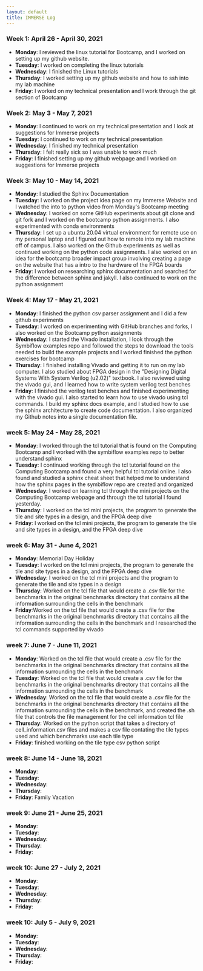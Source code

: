 ```yaml
---
layout: default
title: IMMERSE Log
---
```


### Week 1: April 26 - April 30, 2021

* **Monday**: I reviewed the linux tutorial for Bootcamp, and I worked on setting up my 
	      github website.
* **Tuesday**: I worked on completing the linux tutorials
* **Wednesday**: I finished the Linux tutorials 
* **Thursday**: I worked setting up my github website and how to ssh into my lab machine
* **Friday**: I worked on my technical presentation and I work through the git section of Bootcamp

### Week 2: May 3 - May 7, 2021

* **Monday**: I continued to work on my technical presentation and I look at suggestions for Immerse projects
* **Tuesday**: I continued to work on my technical presentation
* **Wednesday**: I finished my technical presentation 
* **Thursday**: I felt really sick so I was unable to work much
* **Friday**: I finished setting up my github webpage and I worked on suggestions for Immerse projects

### Week 3: May 10 - May 14, 2021

* **Monday**: I studied the Sphinx Documentation
* **Tuesday**: I worked on the project idea page on my Immerse Website and I watched the into to python video from Monday's Bootcamp meeting
* **Wednesday**: I worked on some GitHub experiments about git clone and git fork and I worked on the bootcamp python assignments. I also experimented with conda environments
* **Thursday**: I set up a ubuntu 20.04 virtual environment for remote use on my personal laptop and I figured out how to remote into my lab machine off of campus. I also worked on the Github experiments as well as continued working on the python code assignments. I also worked on an idea for the bootcamp broader impact group involving creating a page on the website that has a intro to the hardware of the FPGA boards
* **Friday**: I worked on researching sphinx documentation and searched for the difference between sphinx and jakyll. I also continued to work on the python assignment

### Week 4: May 17 - May 21, 2021

* **Monday**: I finished the python csv parser assignment and I did a few github experiments
* **Tuesday**: I worked on experimenting with GitHub branches and forks, I also worked on the Bootcamp python assignments
* **Wednesday**: I started the Vivado installation, I look through the Symbiflow examples repo and followed the steps to download the tools needed to build the example projects and I worked finished the python exercises for bootcamp
* **Thursday**: I finished installing Vivado and getting it to run on my lab computer. I also studied about FPGA design in the "Designing Digital Systems With System Verilog (u2.02)" textbook. I also reviewed using the vivado gui, and I learned how to write system verilog test benches
* **Friday**: I finished the verilog test benches and finished experimenting with the vivado gui. I also started to learn how to use vivado using tcl commands. I build my sphinx docs example, and I studied how to use the sphinx architecture to create code documentation. I also organized my Github notes into a single documentation file.

### week 5: May 24 - May 28, 2021

* **Monday**: I worked through the tcl tutorial that is found on the Computing Bootcamp and I worked with the symbiflow examples repo to better understand sphinx
* **Tuesday**: I continued working through the tcl tutorial found on the Computing Bootcamp and found a very helpful tcl tutorial online. I also found and studied a sphinx cheat sheet that helped me to understand how the sphinx pages in the symbiflow repo are created and organized
* **Wednesday**: I worked on learning tcl through the mini projects on the Computing Bootcamp webpage and through the tcl tutorial I found yesterday.
* **Thursday**: I worked on the tcl mini projects, the program to generate the tile and site types in a design, and the FPGA deep dive
* **Friday**: I worked on the tcl mini projects, the program to generate the tile and site types in a design, and the FPGA deep dive

### week 6: May 31 - June 4, 2021

* **Monday**: Memorial Day Holiday
* **Tuesday**: I worked on the tcl mini projects, the program to generate the tile and site types in a design, and the FPGA deep dive
* **Wednesday**: I worked on the tcl mini projects and the program to generate the tile and site types in a design
* **Thursday**: Worked on the tcl file that would create a .csv file for the benchmarks in the original benchmarks directory that contains all the information surrounding the cells in the benchmark
* **Friday**:Worked on the tcl file that would create a .csv file for the benchmarks in the original benchmarks directory that contains all the information surrounding the cells in the benchmark and I researched the tcl commands supported by vivado

### week 7: June 7 - June 11, 2021

* **Monday**: Worked on the tcl file that would create a .csv file for the benchmarks in the original benchmarks directory that contains all the information surrounding the cells in the benchmark
* **Tuesday**: Worked on the tcl file that would create a .csv file for the benchmarks in the original benchmarks directory that contains all the information surrounding the cells in the benchmark
* **Wednesday**: Worked on the tcl file that would create a .csv file for the benchmarks in the original benchmarks directory that contains all the information surrounding the cells in the benchmark, and created the .sh file that controls the file management for the cell information tcl file
* **Thursday**: Worked on the python script that takes a directory of cell_information.csv files and makes a csv file contating the tile types used and which benchmarks use each tile type
* **Friday**: finished working on the tile type csv python script

### week 8: June 14 - June 18, 2021

* **Monday**:
* **Tuesday**:
* **Wednesday**:
* **Thursday**:
* **Friday**: Family Vacation

### week 9: June 21 - June 25, 2021

* **Monday**:
* **Tuesday**:
* **Wednesday**:
* **Thursday**:
* **Friday**:

### week 10: June 27 - July 2, 2021

* **Monday**:
* **Tuesday**:
* **Wednesday**:
* **Thursday**:
* **Friday**:

### week 10: July 5 - July 9, 2021

* **Monday**:
* **Tuesday**:
* **Wednesday**:
* **Thursday**:
* **Friday**: